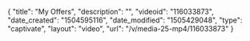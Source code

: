 {
    "title": "My Offers",
    "description": "",
    "videoid": "116033873",
    "date_created": "1504595116",
    "date_modified": "1505429048",
    "type": "captivate",
    "layout": "video",
    "url": "\/v\/media-25-mp4\/116033873"
}